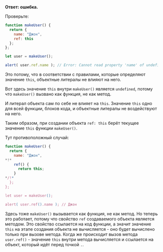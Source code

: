**Ответ: ошибка.**

Проверьте:
```js run
function makeUser() {
  return {
    name: "Джон",
    ref: this
  };
};

let user = makeUser();

alert( user.ref.name ); // Error: Cannot read property 'name' of undefined
```

Это потому, что в соответствии с правилами, которые определяют значение `this`, объектные литералы не влияют на него.

Вот здесь значение `this` внутри `makeUser()` является `undefined`, потому что `makeUser()` вызвано как функция, не как метод.

И литерал объекта сам по себе не влияет на `this`. Значение `this` одно для всей функции, блоков кода, и объектные литералы не воздействуют на него.

Таким образом, при создании объекта `ref: this` берёт текущее значение `this` функции `makeUser()`.

Тут противоположный случай:

```js run
function makeUser() {
  return {
    name: "Джон",
*!*
    ref() {
      return this;
    }
*/!*
  };
};

let user = makeUser();

alert( user.ref().name ); // Джон
```

Здесь тоже `makeUser()` вызывается как функция, не как метод. Но теперь это работает, потому что свойство `ref` создаваемого объекта является методом. Это свойство ссылается на код функции, а значит значение `this` на этапе создания объекта не вычисляется - оно будет вычислено только при вызове метода. Когда же происходит вызов метода `user.ref()` - значение `this` внутри метода вычисляется и ссылается на объект, который идёт перед точкой `.`.


